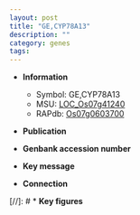 ```yaml
---
layout: post
title: "GE,CYP78A13"
description: ""
category: genes
tags: 
---
```


* **Information**  
    + Symbol: GE,CYP78A13  
    + MSU: [LOC_Os07g41240](http://rice.uga.edu/cgi-bin/ORF_infopage.cgi?orf=LOC_Os07g41240)  
    + RAPdb: [Os07g0603700](http://rapdb.dna.affrc.go.jp/viewer/gbrowse_details/irgsp1?name=Os07g0603700)  

* **Publication**  

* **Genbank accession number**  

* **Key message**  

* **Connection**  

[//]: # * **Key figures**  



